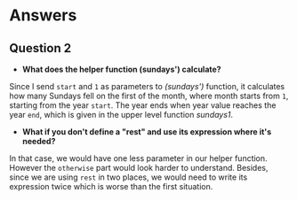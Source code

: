 # Answers
## Question 2
 - **What does the helper function (sundays') calculate?**

Since I send `start` and `1` as parameters to *(sundays')* function, it calculates how many Sundays fell on the first of the month, where month starts from `1`, starting from the year `start`. The year ends when year value reaches the year `end`, which is given in the upper level function *sundays1*.
 - **What if you don't define a "rest" and use its expression where it's needed?**

In that case, we would have one less parameter in our helper function. However the `otherwise` part would look harder to understand. Besides, since we are using `rest` in two places, we would need to write its expression twice which is worse than the first situation.
